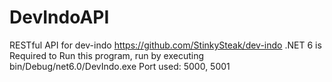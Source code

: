 # DevIndoAPI

RESTful API for dev-indo https://github.com/StinkySteak/dev-indo
.NET 6 is Required to Run this program, run by executing bin/Debug/net6.0/DevIndo.exe
Port used: 5000, 5001
